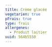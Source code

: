 ```yaml
---
title: Crème glacée
vegetarien: true
pFrais: true
type: frais
allergenes:
  - Produit laitier
uuid: 564b5550
---
```


